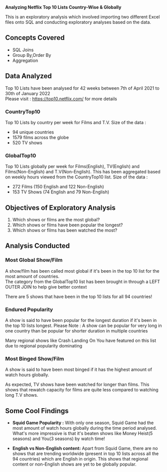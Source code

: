 **Analyzing Netflix Top 10 Lists Country-Wise & Globally**

This is an exploratory analysis which involved importing two different Excel files onto SQL and conducting exploratory analyses based on the data.

## Concepts Covered

- SQL Joins
- Group By,Order By
- Aggregation

## Data Analyzed 

Top 10 Lists have been analysed for 42 weeks between 7th of April 2021 to 30th of January 2022   
Please visit : https://top10.netflix.com/ for more details

### CountryTop10 

Top 10 Lists by country per week for Films and T.V. Size of the data : 

- 94 unique countries
- 1579 films across the globe
- 520 TV shows 
 
### GlobalTop10

Top 10 Lists globally per week for Films(English), TV(English) and Films(Non-English) and T.V(Non-English). This has been aggregated based on weekly hours viewed from the CountryTop10 list. Size of the data : 

- 272 Films (150 English and 122 Non-English)
- 153 TV Shows (74 English and 79 Non-English) 

## Objectives of Exploratory Analysis 

1. Which shows or films are the most global?
2. Which shows or films have been popular the longest?
3. Which shows or films has been watched the most?

## Analysis Conducted 

### Most Global Show/Film

A show/film has been called most global if it's been in the top 10 list for the most amount of countries.  
The category from the GlobalTop10 list has been brought in through a LEFT OUTER JOIN to help give better context 

There are 5 shows that have been in the top 10 lists for all 94 countries! 

### Endured Popularity 

A show is said to have been popular for the longest duration if it's been in the top 10 lists longest. 
Please Note : A show can be popular for very long in one country than be popular for shorter duration in multiple countries

Many regional shows like Crash Landing On You have featured on this list due to regional popularity dominating

### Most Binged Show/Film 

A show is said to have been most binged if it has the highest amount of watch hours globally.  

As expected, TV shows have been watched for longer than films. This shows that rewatch capacity for films are quite less compared to watching long T.V shows.


## Some Cool Findings

- **Squid Game Popularity :** With only one season, Squid Game had the most amount of watch hours globally during the time period analysed. What's more impressive is that it's beaten shows like Money Heist(5 seasons) and You(3 seasons) by watch time!

- **English vs Non-English content:** Apart from Squid Game, there are no shows that are trending worldwide (present in top 10 lists across all the 94 countries) which are English in origin. This shows that regional content or non-English shows are yet to be globally popular.


